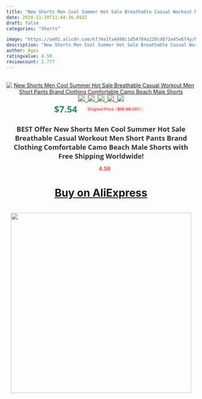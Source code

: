 ```yaml
---
title: "New Shorts Men Cool Summer Hot Sale Breathable Casual Workout Men Short Pants Brand Clothing Comfortable Camo Beach Male Shorts"
date: 2020-11-20T11:44:36.892Z
draft: false
categories: "Shorts"

image: "https://ae01.alicdn.com/kf/Ha1fa4498c1d54784a220cd872e45e6f4y/New-Shorts-Men-Cool-Summer-Hot-Sale-Breathable-Casual-Workout-Men-Short-Pants-Brand-Clothing-Comfortable.jpg"
description: "New Shorts Men Cool Summer Hot Sale Breathable Casual Workout Men Short Pants Brand Clothing Comfortable Camo Beach Male Shorts"
author: Agus
ratingvalue: 4.59
reviewcount: 2.777
---
```

<br>
<div style="text-align: center;">
<a href="https://s.click.aliexpress.com/e/_AdpUB7" target="_blank" rel="nofollow noopener noreferrer"><img alt="New Shorts Men Cool Summer Hot Sale Breathable Casual Workout Men Short Pants Brand Clothing Comfortable Camo Beach Male Shorts" class="magnifier-image" src="https://ae01.alicdn.com/kf/Ha1fa4498c1d54784a220cd872e45e6f4y/New-Shorts-Men-Cool-Summer-Hot-Sale-Breathable-Casual-Workout-Men-Short-Pants-Brand-Clothing-Comfortable.jpg_640x640.jpg">
<br>
<img style="border:1px solid salmon" src="https://ae01.alicdn.com/kf/Ha1fa4498c1d54784a220cd872e45e6f4y/New-Shorts-Men-Cool-Summer-Hot-Sale-Breathable-Casual-Workout-Men-Short-Pants-Brand-Clothing-Comfortable.jpg_120x120.jpg">&nbsp;&nbsp;<img style="border:1px solid salmon" src="https://ae01.alicdn.com/kf/Hc640845cf6294814be2c64a9acdadc01Y/New-Shorts-Men-Cool-Summer-Hot-Sale-Breathable-Casual-Workout-Men-Short-Pants-Brand-Clothing-Comfortable.jpg_120x120.jpg">&nbsp;&nbsp;<img style="border:1px solid salmon" src="https://ae01.alicdn.com/kf/H7c9b6558730c4502acac323a19260210t/New-Shorts-Men-Cool-Summer-Hot-Sale-Breathable-Casual-Workout-Men-Short-Pants-Brand-Clothing-Comfortable.jpg_120x120.jpg">&nbsp;&nbsp;<img style="border:1px solid salmon" src="https://ae01.alicdn.com/kf/H7d3908aab54a4bfdaa0b198b9b27e639W/New-Shorts-Men-Cool-Summer-Hot-Sale-Breathable-Casual-Workout-Men-Short-Pants-Brand-Clothing-Comfortable.jpg_120x120.jpg">&nbsp;&nbsp;<img style="border:1px solid salmon" src="https://ae01.alicdn.com/kf/He8e2a76c4d4e45189f89ce6ae1ca2692H/New-Shorts-Men-Cool-Summer-Hot-Sale-Breathable-Casual-Workout-Men-Short-Pants-Brand-Clothing-Comfortable.jpg_120x120.jpg"></a></div><br0>
<div style="text-align: center;"><span style="background-color: white; border: 0px; box-sizing: border-box; color: seagreen; display: inline-block; font-family: &quot;open sans&quot; , &quot;arial&quot; , &quot;helvetica&quot; , sans-serif , &quot;heiti&quot;; font-size: 24px; font-stretch: inherit; font-weight: 700; line-height: inherit; margin: 0px 10px 0px 0px; padding: 0px; vertical-align: middle;">$7.54 </span>
<span style="background: rgb(255 , 241 , 241); border-radius: 3px; border: 0px; box-sizing: border-box; color: #ff4747; display: inline-block; font-family: inherit; font-size: 12px; font-stretch: inherit; font-style: inherit; font-variant: inherit; font-weight: 600; line-height: inherit; margin: 0px; padding: 2px 5px; transform: scale(0.9); vertical-align: middle;">Original Price : <b style="text-decoration: line-through;">$12.36 </b> 39%&nbsp;&nbsp;</span></div>
<h1 style="color: #333333; display: inline-block; font-family: &quot;open sans&quot; , &quot;arial&quot; , &quot;helvetica&quot; , sans-serif , &quot;heiti&quot;; font-size: 18px; font-stretch: inherit; font-weight: 700; text-align: center;">BEST Offer New Shorts Men Cool Summer Hot Sale Breathable Casual Workout Men Short Pants Brand Clothing Comfortable Camo Beach Male Shorts with Free Shipping Worldwide!</h1>
<div style="color: #ff4747; text-align: center;">
<img src="https://4.bp.blogspot.com/-M0ZcTcb-5uY/XleCXlxnR4I/AAAAAAAAAEc/OrjgMkXV1oMQFaCRZj5HQwOCBcu3w1FegCPcBGAYYCw/s1600/star.png" style="height: 15px;">&nbsp;<b>4.59</b></div>
<div class="button_cont" align="center"><a class="buynow_a" href="https://s.click.aliexpress.com/e/_AdpUB7" target="_blank" rel="nofollow noopener noreferrer"><H1>Buy on AliExpress</H1></a></div><br>
<div class="separator" style="clear: both; text-align: center;">
<img src="https://lh3.googleusercontent.com/-pTy5HemUv9M/XlePHvY0dAI/AAAAAAAAAE4/0nX5iRUoIWY8eMW9Dpxeirr157OZliDIgCLcBGAsYHQ/s1600/badge.gif" width="480">
</div>
